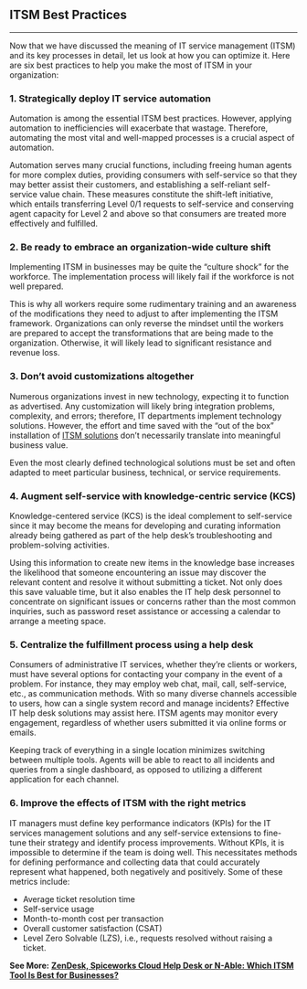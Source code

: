 ## ITSM Best Practices
---

Now that we have discussed the meaning of IT service management (ITSM) and its key processes in detail, let us look at how you can optimize it. Here are six best practices to help you make the most of ITSM in your organization:

### 1. Strategically deploy IT service automation

Automation is among the essential ITSM best practices. However, applying automation to inefficiencies will exacerbate that wastage. Therefore, automating the most vital and well-mapped processes is a crucial aspect of automation.

Automation serves many crucial functions, including freeing human agents for more complex duties, providing consumers with self-service so that they may better assist their customers, and establishing a self-reliant self-service value chain. These measures constitute the shift-left initiative, which entails transferring Level 0/1 requests to self-service and conserving agent capacity for Level 2 and above so that consumers are treated more effectively and fulfilled.

### 2. Be ready to embrace an organization-wide culture shift

Implementing ITSM in businesses may be quite the “culture shock” for the workforce. The implementation process will likely fail if the workforce is not well prepared.

This is why all workers require some rudimentary training and an awareness of the modifications they need to adjust to after implementing the ITSM framework. Organizations can only reverse the mindset until the workers are prepared to accept the transformations that are being made to the organization. Otherwise, it will likely lead to significant resistance and revenue loss.

### 3. Don’t avoid customizations altogether

Numerous organizations invest in new technology, expecting it to function as advertised. Any customization will likely bring integration problems, complexity, and errors; therefore, IT departments implement technology solutions. However, the effort and time saved with the “out of the box” installation of [ITSM solutions](https://www.spiceworks.com/tech/it-strategy/articles/top-itsm-tools-to-consider/ "ITSM solutions") don’t necessarily translate into meaningful business value.

Even the most clearly defined technological solutions must be set and often adapted to meet particular business, technical, or service requirements.

### 4. Augment self-service with knowledge-centric service (KCS)

Knowledge-centered service (KCS) is the ideal complement to self-service since it may become the means for developing and curating information already being gathered as part of the help desk’s troubleshooting and problem-solving activities.

Using this information to create new items in the knowledge base increases the likelihood that someone encountering an issue may discover the relevant content and resolve it without submitting a ticket. Not only does this save valuable time, but it also enables the IT help desk personnel to concentrate on significant issues or concerns rather than the most common inquiries, such as password reset assistance or accessing a calendar to arrange a meeting space.

### 5. Centralize the fulfillment process using a help desk

Consumers of administrative IT services, whether they’re clients or workers, must have several options for contacting your company in the event of a problem. For instance, they may employ web chat, mail, call, self-service, etc., as communication methods. With so many diverse channels accessible to users, how can a single system record and manage incidents? Effective IT help desk solutions may assist here. ITSM agents may monitor every engagement, regardless of whether users submitted it via online forms or emails.

Keeping track of everything in a single location minimizes switching between multiple tools. Agents will be able to react to all incidents and queries from a single dashboard, as opposed to utilizing a different application for each channel.

### 6. Improve the effects of ITSM with the right metrics 

IT managers must define key performance indicators (KPIs) for the IT services management solutions and any self-service extensions to fine-tune their strategy and identify process improvements. Without KPIs, it is impossible to determine if the team is doing well. This necessitates methods for defining performance and collecting data that could accurately represent what happened, both negatively and positively. Some of these metrics include:

- Average ticket resolution time
- Self-service usage
- Month-to-month cost per transaction
- Overall customer satisfaction (CSAT)
- Level Zero Solvable (LZS), i.e., requests resolved without raising a ticket.

**See More:** [**ZenDesk, Spiceworks Cloud Help Desk or N-Able: Which ITSM Tool Is Best for Businesses?**](https://www.spiceworks.com/tech/enterprise-software/articles/best-itsm-tools-for-businesses/ "ZenDesk, Spiceworks Cloud Help Desk or N-Able: Which ITSM Tool Is Best for Businesses?")